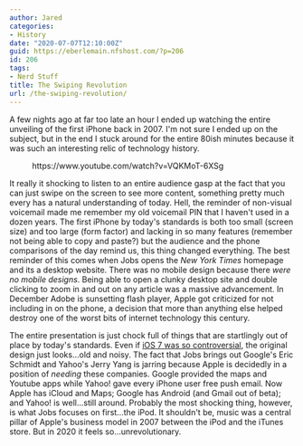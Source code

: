 ```yaml
---
author: Jared
categories:
- History
date: "2020-07-07T12:10:00Z"
guid: https://eberlemain.nfshost.com/?p=206
id: 206
tags:
- Nerd Stuff
title: The Swiping Revolution
url: /the-swiping-revolution/
---
```

<!-- wp:paragraph -->
<p>A few nights ago at far too late an hour I ended up watching the entire unveiling of the first iPhone back in 2007. I'm not sure I ended up on the subject, but in the end I stuck around for the entire 80ish minutes because it was such an interesting relic of technology history.</p>
<!-- /wp:paragraph -->

<!-- wp:embed {"url":"https://www.youtube.com/watch?v=VQKMoT-6XSg","type":"video","providerNameSlug":"youtube","responsive":true,"className":"wp-embed-aspect-16-9 wp-has-aspect-ratio"} -->
<figure class="wp-block-embed is-type-video is-provider-youtube wp-block-embed-youtube wp-embed-aspect-16-9 wp-has-aspect-ratio"><div class="wp-block-embed__wrapper">
https://www.youtube.com/watch?v=VQKMoT-6XSg
</div></figure>
<!-- /wp:embed -->

<!-- wp:paragraph -->
<p>It really it shocking to listen to an entire audience gasp at the fact that you can just swipe on the screen to see more content, something pretty much every has a natural understanding of today. Hell, the reminder of non-visual voicemail made me remember my old voicemail PIN that I haven't used in a dozen years. The first iPhone by today's standards is both too small (screen size) and too large (form factor) and lacking in so many features (remember not being able to copy and paste?) but the audience and the phone comparisons of the day remind us, this thing changed everything. The best reminder of this comes when Jobs opens the <em>New York Times</em> homepage and its a desktop website. There was no mobile design because there <em>were no mobile designs</em>. Being able to open a clunky desktop site and double clicking to zoom in and out on any article was a massive advancement. In December Adobe is sunsetting flash player, Apple got criticized for not including in on the phone, a decision that more than anything else helped destroy one of the worst bits of internet technology this century.</p>
<!-- /wp:paragraph -->

<!-- wp:paragraph -->
<p>The entire presentation is just chock full of things that are startlingly out of place by today's standards. Even if <a href="https://www.youtube.com/watch?v=4LeLaol1oC8">iOS 7 was so controversial</a>, the original design just looks…old and noisy. The fact that Jobs brings out Google's Eric Schmidt and Yahoo's Jerry Yang is jarring because Apple is decidedly in a position of <em>needing</em> these companies. Google provided the maps and Youtube apps while Yahoo! gave every iPhone user free push email. Now Apple has iCloud and Maps; Google has Android (and Gmail out of beta); and Yahoo! is well…still around. Probably the most shocking thing, however, is what Jobs focuses on first…the iPod. It shouldn't be, music was a central pillar of Apple's business model in 2007 between the iPod and the iTunes store. But in 2020 it feels so…unrevolutionary.</p>
<!-- /wp:paragraph -->